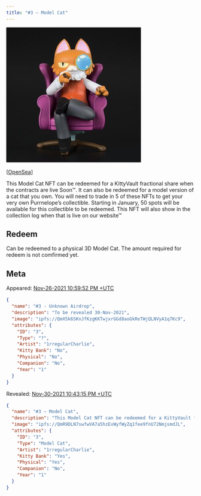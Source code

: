 ```yaml
---
title: "#3 – Model Cat"
---
```


[![#3 – Model Cat](../assets/kittyvalut-purrks/QmR9DLN7swfwVA7a5hzEvWyfWyZq1fee9fnU72NmjsmdJL_resize.jpg)](https://ipfs.io/ipfs/QmR9DLN7swfwVA7a5hzEvWyfWyZq1fee9fnU72NmjsmdJL)

[[OpenSea](https://opensea.io/assets/0xda7d42b6167f1497346d7b2336a6d7a603026db1/2)]


This Model Cat NFT can be redeemed for a KittyVault fractional share when the contracts are live Soon™. It can also be redeemed for a model version of a cat that you own. You will need to trade in 5 of these NFTs to get your very own Purrnelope’s collectible. Starting in January, 50 spots will be available for this collectible to be redeemed. This NFT will also show in the collection log when that is live on our website™

## Redeem

Can be redeemed to a physical 3D Model Cat. The amount required for redeem is not comfirmed yet.

## Meta

Appeared: [Nov-26-2021 10:59:52 PM +UTC](https://etherscan.io/tx/0x8764014ecaba68c27de905099ded90e5f35e32bf49599bea711d36058d16ab0a)

```json title="ipfs://QmdzDue3SNFBgBF1YZe2tpPJFwCjLognzSR5mKZ2Hfz5tG"
{
  "name": "#3 - Unknown Airdrop",
  "description": "To be revealed 30-Nov-2021",
  "image": "ipfs://QmX5k6SKnJfKzgKKTwjxrGGd8aoGkReTWjQLNVyA1q7Kc9",
  "attributes": {
    "ID": "3",
    "Type": "?",
    "Artist": "1rregularCharlie",
    "Kitty Bank": "No",
    "Physical": "No",
    "Companion": "No",
    "Year": "1"
  }
}
```


Revealed: [Nov-30-2021 10:43:15 PM +UTC](https://etherscan.io/tx/0x46dc1e6f809aa6ac39ba1401f6f3486a87bd81e5905baa295a541e21d9e254d7)

```json title="ipfs://Qmebg8xRPvMms8VFELWEBXnMVEU2WxBLQdbdmegx5oNgSi"
{
  "name": "#3 – Model Cat",
  "description": "This Model Cat NFT can be redeemed for a KittyVault fractional share when the contracts are live Soon™. It can also be redeemed for a model version of a cat that you own. You will need to trade in 5 of these NFTs to get your very own Purrnelope’s collectible. Starting in January, 50 spots will be available for this collectible to be redeemed. This NFT will also show in the collection log when that is live on our website™",
  "image": "ipfs://QmR9DLN7swfwVA7a5hzEvWyfWyZq1fee9fnU72NmjsmdJL",
  "attributes": {
    "ID": "3",
    "Type": "Model Cat",
    "Artist": "1rregularCharlie",
    "Kitty Bank": "Yes",
    "Physical": "Yes",
    "Companion": "No",
    "Year": "1"
  }
}
```
